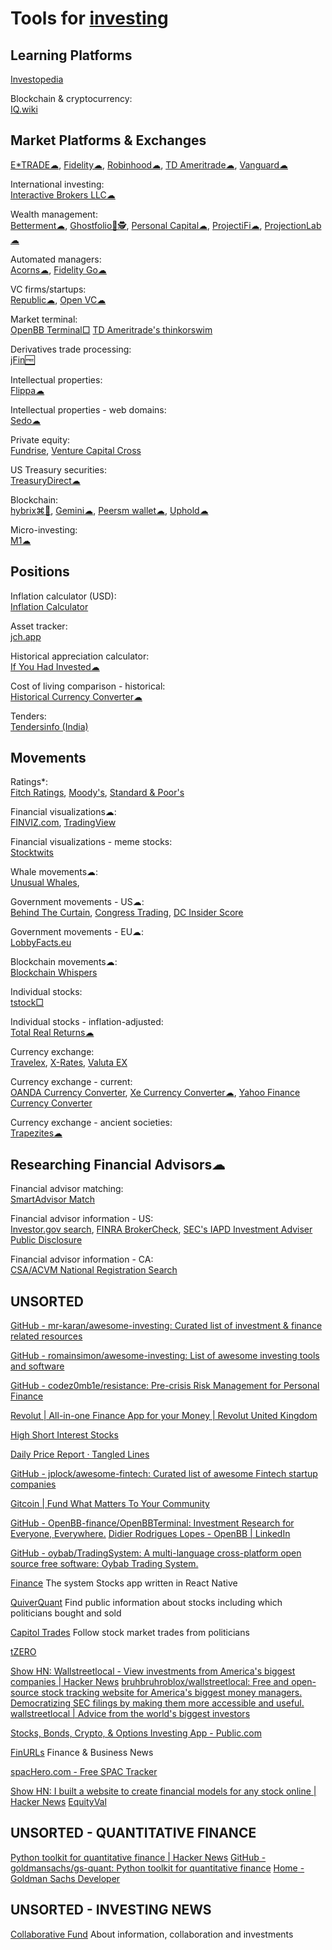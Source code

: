 
# Tools for [investing](https://notageni.us/investing/)

## Learning Platforms

[Investopedia](https://www.investopedia.com/)

Blockchain & cryptocurrency:  
[IQ.wiki](https://iq.wiki/)

## Market Platforms & Exchanges

[E*TRADE☁](https://us.etrade.com/home),
[Fidelity☁](https://www.fidelity.com/),
[Robinhood☁](https://robinhood.com/us/en/),
[TD Ameritrade☁](https://www.tdameritrade.com/),
[Vanguard☁](https://investor.vanguard.com/corporate-portal/)

International investing:  
[Interactive Brokers LLC☁](https://www.interactivebrokers.com/en/home.php)

Wealth management:  
[Betterment☁](https://www.betterment.com/),
[Ghostfolio💾🕵️](https://ghostfol.io/),
[Personal Capital☁](https://www.personalcapital.com/),
[ProjectiFi☁](https://projectifi.io/),
[ProjectionLab☁](https://projectionlab.com/)

Automated managers:  
[Acorns☁](https://www.acorns.com/),
[Fidelity Go☁](https://www.fidelity.com/managed-accounts/fidelity-go/)

VC firms/startups:  
[Republic☁](https://republic.com/),
[Open VC☁](https://www.openvc.app/)

Market terminal:  
[OpenBB Terminal□](https://openbb.co/)
[TD Ameritrade's thinkorswim](https://www.tdameritrade.com/tools-and-platforms/thinkorswim/desktop.html)

Derivatives trade processing:  
[jFin🆓](https://sourceforge.net/projects/jfin/)

Intellectual properties:  
[Flippa☁](https://flippa.com/)

Intellectual properties - web domains:  
[Sedo☁](https://sedo.com/us/)

Private equity:  
[Fundrise](https://fundrise.com/),
[Venture Capital Cross](https://vccross.com/)

US Treasury securities:  
[TreasuryDirect☁](https://www.treasurydirect.gov/)

Blockchain:  
[hybrix⌘🐧](https://hybrix.io/en),
[Gemini☁](https://www.gemini.com/),
[Peersm wallet☁](https://peersm.com/wallet),
[Uphold☁](https://uphold.com/)

Micro-investing:  
[M1☁](https://m1.com/)

## Positions

Inflation calculator (USD):  
[Inflation Calculator](https://www.usinflationcalculator.com/)

Asset tracker:  
[jch.app](https://jch.app/)

Historical appreciation calculator:  
[If You Had Invested☁](https://ifyouhadinvested.com/)

Cost of living comparison - historical:  
[Historical Currency Converter☁](https://www.historicalstatistics.org/Currencyconverter.html)

Tenders:  
[Tendersinfo (India)](https://www.tendersinfo.com/)

## Movements

Ratings*:  
[Fitch Ratings](https://www.fitchratings.com/),
[Moody's](https://www.moodys.com/),
[Standard & Poor's](https://www.standardandpoors.com/)

Financial visualizations☁:  
[FINVIZ.com](https://finviz.com/),
[TradingView](https://www.tradingview.com/)

Financial visualizations - meme stocks:  
[Stocktwits](https://stocktwits.com/)

Whale movements☁:  
[Unusual Whales](https://unusualwhales.com/),

Government movements - US☁:  
[Behind The Curtain](https://www.quiverquant.com/sources/behind-the-curtain/),
[Congress Trading](https://www.quiverquant.com/congresstrading/),
[DC Insider Score](https://www.quiverquant.com/scores/dcinsider)

Government movements - EU☁:  
[LobbyFacts.eu](https://www.lobbyfacts.eu/)

Blockchain movements☁:  
[Blockchain Whispers](https://blockchainwhispers.com/)

Individual stocks:  
[tstock□](https://github.com/Gbox4/tstock)

Individual stocks - inflation-adjusted:  
[Total Real Returns☁](https://totalrealreturns.com/)

Currency exchange:  
[Travelex](https://www.travelex.co.uk/),
[X-Rates](https://www.x-rates.com/),
[Valuta EX](https://valuta.exchange/)

Currency exchange - current:  
[OANDA Currency Converter](https://www.oanda.com/currency-converter/),
[Xe Currency Converter☁](https://www.xe.com/currencyconverter/),
[Yahoo Finance Currency Converter](https://finance.yahoo.com/currency-converter)

Currency exchange - ancient societies:  
[Trapezites☁](https://trapezites.com/)

## Researching Financial Advisors☁

Financial advisor matching:  
[SmartAdvisor Match](https://smartadvisormatch.com/)

Financial advisor information - US:  
[Investor.gov search](https://www.investor.gov/search),
[FINRA BrokerCheck](https://brokercheck.finra.org/),
[SEC's IAPD Investment Adviser Public Disclosure](https://adviserinfo.sec.gov/)

Financial advisor information - CA:  
[CSA/ACVM National Registration Search](https://info.securities-administrators.ca/nrsmobile/nrssearch.aspx)

## UNSORTED

[GitHub - mr-karan/awesome-investing: Curated list of investment & finance related resources](https://github.com/mr-karan/awesome-investing)

[GitHub - romainsimon/awesome-investing: List of awesome investing tools and software](https://github.com/romainsimon/awesome-investing)

[GitHub - codez0mb1e/resistance: Pre-crisis Risk Management for Personal Finance](https://github.com/codez0mb1e/resistance)

[Revolut | All-in-one Finance App for your Money | Revolut United Kingdom](https://www.revolut.com/)

[High Short Interest Stocks](https://www.highshortinterest.com/)

[Daily Price Report · Tangled Lines](https://tangledlines.net/prices)

[GitHub - jplock/awesome-fintech: Curated list of awesome Fintech startup companies](https://github.com/jplock/awesome-fintech)

[Gitcoin | Fund What Matters To Your Community](https://www.gitcoin.co/)

[GitHub - OpenBB-finance/OpenBBTerminal: Investment Research for Everyone, Everywhere.](https://github.com/OpenBB-finance/OpenBBTerminal)
[Didier Rodrigues Lopes - OpenBB | LinkedIn](https://www.linkedin.com/in/didier-lopes/)

[GitHub - oybab/TradingSystem: A multi-language cross-platform open source free software: Oybab Trading System.](https://github.com/oybab/TradingSystem)

[Finance](https://github.com/7kfpun/FinanceReactNative)
The system Stocks app written in React Native

[QuiverQuant](https://www.quiverquant.com/)
Find public information about stocks including which politicians bought and sold

[Capitol Trades](https://www.app.capitoltrades.com)
Follow stock market trades from politicians

[tZERO](https://www.tzero.com/)

[Show HN: Wallstreetlocal - View investments from America's biggest companies | Hacker News](https://news.ycombinator.com/item?id=39643833)
[bruhbruhroblox/wallstreetlocal: Free and open-source stock tracking website for America's biggest money managers. Democratizing SEC filings by making them more accessible and useful.](https://github.com/bruhbruhroblox/wallstreetlocal)
[wallstreetlocal | Advice from the world's biggest investors](https://www.wallstreetlocal.com/)

[Stocks, Bonds, Crypto, & Options Investing App - Public.com](https://public.com/)

[FinURLs](https://finurls.com/)
Finance & Business News

[spacHero.com - Free SPAC Tracker](https://www.spachero.com/)

[Show HN: I built a website to create financial models for any stock online | Hacker News](https://news.ycombinator.com/item?id=40392548)
[EquityVal](https://www.useequityval.com/)

## UNSORTED - QUANTITATIVE FINANCE

[Python toolkit for quantitative finance | Hacker News](https://news.ycombinator.com/item?id=40831991)
[GitHub - goldmansachs/gs-quant: Python toolkit for quantitative finance](https://github.com/goldmansachs/gs-quant)
[Home<!-- --> - Goldman Sachs Developer](https://developer.gs.com/discover/home)

## UNSORTED - INVESTING NEWS

[Collaborative Fund](http://www.collaborativefund.com/blog/archive/)
About information, collaboration and investments

